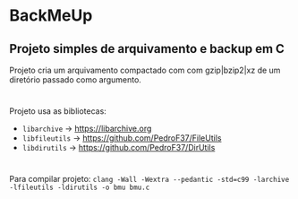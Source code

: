 # BackMeUp
## Projeto simples de arquivamento e backup em C
Projeto cria um arquivamento compactado com com gzip|bzip2|xz de um diretório passado como argumento.
#
Projeto usa as bibliotecas:
* `libarchive` -> https://libarchive.org
* `libfileutils` -> https://github.com/PedroF37/FileUtils
* `libdirutils` -> https://github.com/PedroF37/DirUtils
#
Para compilar projeto: `clang -Wall -Wextra --pedantic -std=c99 -larchive -lfileutils -ldirutils -o bmu bmu.c`
